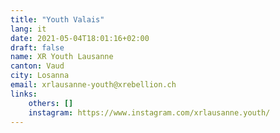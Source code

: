```yaml
---
title: "Youth Valais"
lang: it
date: 2021-05-04T18:01:16+02:00
draft: false
name: XR Youth Lausanne
canton: Vaud
city: Losanna
email: xrlausanne-youth@xrebellion.ch 
links:
    others: []
    instagram: https://www.instagram.com/xrlausanne.youth/
---
```


